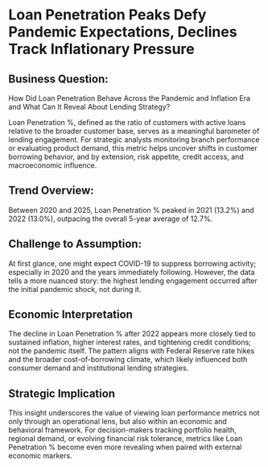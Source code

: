 # Loan Penetration Peaks Defy Pandemic Expectations, Declines Track Inflationary Pressure

## Business Question: 
How Did Loan Penetration Behave Across the Pandemic and Inflation Era and What Can It Reveal About Lending Strategy?

Loan Penetration %, defined as the ratio of customers with active loans relative to the broader customer base, serves as a meaningful barometer of 
lending engagement. For strategic analysts monitoring branch performance or evaluating product demand, this metric helps uncover shifts in customer borrowing behavior, and by extension, risk appetite, credit access, and macroeconomic influence.

## Trend Overview:
Between 2020 and 2025, Loan Penetration % peaked in 2021 (13.2%) and 2022 (13.0%), outpacing the overall 5-year average of 12.7%.

## Challenge to Assumption:
At first glance, one might expect COVID-19 to suppress borrowing activity; especially in 2020 and the years immediately following. However, the data tells a more nuanced story: the highest lending engagement occurred after the initial pandemic shock, not during it.

## Economic Interpretation
The decline in Loan Penetration % after 2022 appears more closely tied to sustained inflation, higher interest rates, and tightening credit conditions; not the pandemic itself. The pattern aligns with Federal Reserve rate hikes and the broader cost-of-borrowing climate, which likely influenced both consumer demand and institutional lending strategies.

## Strategic Implication
This insight underscores the value of viewing loan performance metrics not only through an operational lens, but also within an economic and behavioral framework. For decision-makers tracking portfolio health, regional demand, or evolving financial risk tolerance, metrics like Loan Penetration % become even more revealing when paired with external economic markers.
